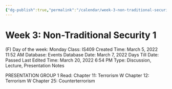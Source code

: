 ```yaml
---
{"dg-publish":true,"permalink":"/calendar/week-3-non-traditional-security-1/"}
---
```


# Week 3: Non-Traditional Security 1

(F) Day of the week: Monday
Class: IS409
Created Time: March 5, 2022 11:52 AM
Database: Events Database
Date: March 7, 2022
Days Till Date: Passed
Last Edited Time: March 20, 2022 6:54 PM
Type: Discussion, Lecture, Presentation Notes

PRESENTATION
GROUP 1
Read:
Chapter 11: Terrorism
W Chapter 12: Terrorism
W Chapter 25:
Counterterrorism